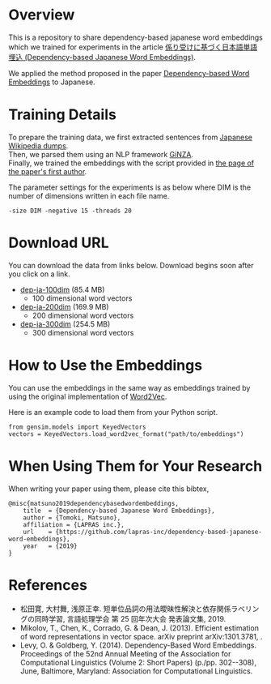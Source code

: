 # Overview
This is a repository to share dependency-based japanese word embeddings which we trained for experiments in the article [係り受けに基づく日本語単語埋込 (Dependency-based Japanese Word Embeddings)](https://ai-lab.lapras.com/nlp/japanese-word-embedding/).

We applied the method proposed in the paper [Dependency-based Word Embeddings](https://www.aclweb.org/anthology/P14-2050) to Japanese.  

# Training Details

To prepare the training data, we first extracted sentences from [Japanese Wikipedia dumps](https://dumps.wikimedia.org/jawiki/).  
Then, we parsed them using an NLP framework [GiNZA](https://github.com/megagonlabs/ginza).  
Finally, we trained the embeddings with the script provided in [the page of the paper's first author](https://levyomer.wordpress.com/2014/04/25/dependency-based-word-embeddings/).  

The parameter settings for the experiments is as below where DIM is the number of dimensions written in each file name.
```
-size DIM -negative 15 -threads 20
```

# Download URL
You can download the data from links below.
Download begins soon after you click on a link.

- [dep-ja-100dim](https://ailab-dependency-based-japanese-word-embeddings.s3-ap-northeast-1.amazonaws.com/Embeddings/dep-ja-100dim) (85.4 MB)
  - 100 dimensional word vectors
- [dep-ja-200dim](https://ailab-dependency-based-japanese-word-embeddings.s3-ap-northeast-1.amazonaws.com/Embeddings/dep-ja-200dim) (169.9 MB)
  - 200 dimensional word vectors
- [dep-ja-300dim](https://ailab-dependency-based-japanese-word-embeddings.s3-ap-northeast-1.amazonaws.com/Embeddings/dep-ja-300dim) (254.5 MB)
  - 300 dimensional word vectors

# How to Use the Embeddings
You can use the embeddings in the same way as embeddings trained by using the original implementation of [Word2Vec](https://code.google.com/archive/p/word2vec/).

Here is an example code to load them from your Python script.

```
from gensim.models import KeyedVectors
vectors = KeyedVectors.load_word2vec_format("path/to/embeddings")
```

# When Using Them for Your Research
When writing your paper using them, please cite this bibtex,


    @misc{matsuno2019dependencybasedwordembeddings,  
        title  = {Dependency-based Japanese Word Embeddings},  
        author = {Tomoki, Matsuno},  
        affiliation = {LAPRAS inc.},
        url    = {https://github.com/lapras-inc/dependency-based-japanese-word-embeddings},  
        year   = {2019}  
    }  

# References
- 松田寛, 大村舞, 浅原正幸. 短単位品詞の用法曖昧性解決と依存関係ラベリングの同時学習, 言語処理学会 第 25 回年次大会 発表論文集, 2019.  
- Mikolov, T., Chen, K., Corrado, G. & Dean, J. (2013). Efficient estimation of word representations in vector space. arXiv preprint arXiv:1301.3781, .  
- Levy, O. & Goldberg, Y. (2014). Dependency-Based Word Embeddings. Proceedings of the 52nd Annual Meeting of the Association for Computational Linguistics (Volume 2: Short Papers) (p./pp. 302--308), June, Baltimore, Maryland: Association for Computational Linguistics.  
